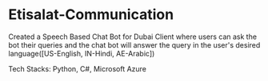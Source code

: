 # Etisalat-Communication
Created a Speech Based Chat Bot for Dubai Client where users can ask the bot their queries and the chat bot will answer the query in the user's desired language([US-English, IN-Hindi, AE-Arabic])

Tech Stacks: Python, C#, Microsoft Azure
